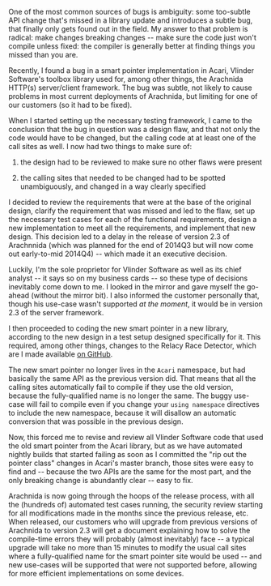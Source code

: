 One of the most common sources of bugs is ambiguity: some too-subtle API change that's missed in a library update and introduces a subtle bug, that finally only gets found out in the field. My answer to that problem is radical: make changes breaking changes -- make sure the code just won't compile unless fixed: the compiler is generally better at finding things you missed than you are.

<!--more-->

Recently, I found a bug in a smart pointer implementation in Acari, Vlinder Software's toolbox library used for, among other things, the Arachnida HTTP(s) server/client framework. The bug was subtle, not likely to cause problems in most current deployments of Arachnida, but limiting for one of our customers (so it had to be fixed).

When I started setting up the necessary testing framework, I came to the conclusion that the bug in question was a design flaw, and that not only the code would have to be changed, but the calling code at at least one of the call sites as well. I now had two things to make sure of:

1. the design had to be reviewed to make sure no other flaws were present

2. the calling sites that needed to be changed had to be spotted unambiguously, and changed in a way clearly specified

I decided to review the requirements that were at the base of the original design, clarify the requirement that was missed and led to the flaw, set up the necessary test cases for each of the functional requirements, design a new implementation to meet all the requirements, and implement that new design. This decision led to a delay in the release of version 2.3 of Arachnnida (which was planned for the end of 2014Q3 but will now come out early-to-mid 2014Q4) -- which made it an executive decision.

Luckily, I'm the sole proprietor for Vlinder Software as well as its chief analyst -- it says so on my business cards -- so these type of decisions inevitably come down to me. I looked in the mirror and gave myself the go-ahead (without the mirror bit). I also informed the customer personally that, though his use-case wasn't supported _at the moment_, it would be in version 2.3 of the server framework.

I then proceeded to coding the new smart pointer in a new library, according to the new design in a test setup designed specifically for it. This required, among other things, changes to the Relacy Race Detector, which are I made available [on GitHub](https://github.com/VlinderSoftware/relacy).

The new smart pointer no longer lives in the `Acari` namespace, but had basically the same API as the previous version did. That means that all the calling sites automatically fail to compile if they use the old version, because the fully-qualified name is no longer the same. The buggy use-case will fail to compile even if you change your `using namespace` directives to include the new namespace, because it will disallow an automatic conversion that was possible in the previous design.

Now, this forced me to revise and review all Vlinder Software code that used the old smart pointer from the Acari library, but as we have automated nightly builds that started failing as soon as I committed the "rip out the pointer class" changes in Acari's master branch, those sites were easy to find and -- because the two APIs are the same for the most part, and the only breaking change is abundantly clear -- easy to fix.

Arachnida is now going through the hoops of the release process, with all the (hundreds of) automated test cases running, the security review starting for all modifications made in the months since the previous release, etc. When released, our customers who will upgrade from previous versions of Arachnida to version 2.3 will get a document explaining how to solve the compile-time errors they will probably (almost inevitably) face -- a typical upgrade will take no more than 15 minutes to modify the usual call sites where a fully-qualified name for the smart pointer site would be used -- and new use-cases will be supported that were not supported before, allowing for more efficient implementations on some devices.